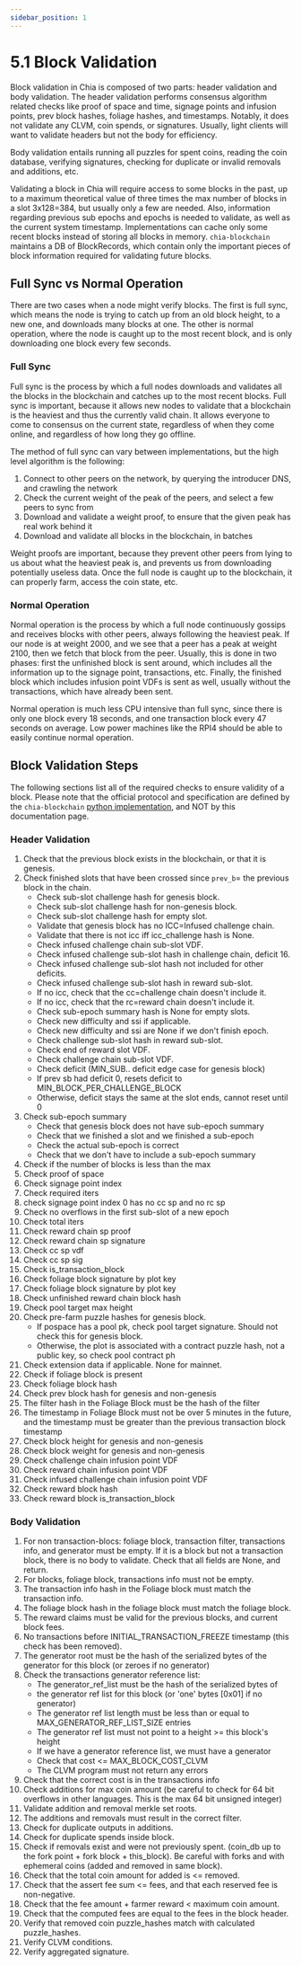 ```yaml
---
sidebar_position: 1
---
```


# 5.1 Block Validation
Block validation in Chia is composed of two parts: header validation and body validation. The header validation
performs consensus algorithm related checks like proof of space and time, signage points and infusion points, 
prev block hashes, foliage hashes, and timestamps. Notably, it does not validate any CLVM, coin spends, or signatures.
Usually, light clients will want to validate headers but not the body for efficiency.


Body validation entails running all puzzles for spent coins, reading the coin database, verifying signatures, checking
for duplicate or invalid removals and additions, etc.

Validating a block in Chia will require access to some blocks in the past, up to a maximum theoretical value
of three times the max number of blocks in a slot 3x128=384, but usually only a few are needed. Also, information 
regarding previous sub epochs and epochs is needed to validate, as well as the current system timestamp. Implementations
can cache only some recent blocks instead of storing all blocks in memory. `chia-blockchain` maintains a DB of BlockRecords,
which contain only the important pieces of block information required for validating future blocks.


## Full Sync vs Normal Operation

There are two cases when a node might verify blocks. The first is full sync, which means the node is trying to catch
up from an old block height, to a new one, and downloads many blocks at one. The other is normal operation, where the
node is caught up to the most recent block, and is only downloading one block every few seconds.

### Full Sync
Full sync is the process by which a full nodes downloads and validates all the blocks in the blockchain and catches
up to the most recent blocks. Full sync is important, because it allows new nodes to validate that a blockchain is
the heaviest and thus the currently valid chain. It allows everyone to come to consensus on the current state, 
regardless of when they come online, and regardless of how long they go offline. 

The method of full sync can vary between implementations, but the high level algorithm is the following:
1. Connect to other peers on the network, by querying the introducer DNS, and crawling the network
2. Check the current weight of the peak of the peers, and select a few peers to sync from
3. Download and validate a weight proof, to ensure that the given peak has real work behind it
4. Download and validate all blocks in the blockchain, in batches

Weight proofs are important, because they prevent other peers from lying to us about what the heaviest peak is,
and prevents us from downloading potentially useless data. Once the full node is caught up to the blockchain, it can 
properly farm, access the coin state, etc.

### Normal Operation
Normal operation is the process by which a full node continuously gossips and receives blocks with other peers, 
always following the heaviest peak. If our node is at weight 2000, and we see that a peer has a peak at weight 2100,
then we fetch that block from the peer. Usually, this is done in two phases: first the unfinished block is sent around,
which includes all the information up to the signage point, transactions, etc. Finally, the finished block which 
includes infusion point VDFs is sent as well,  usually without the transactions, which have already been sent.

Normal operation is much less CPU intensive than full sync, since there is only one block every 18 seconds, and one transaction block
every 47 seconds on average. Low power machines like the RPI4 should be able to easily continue normal operation.


## Block Validation Steps

The following sections list all of the required checks to ensure validity of a block. Please note that the official
protocol and specification are defined by the `chia-blockchain` 
[python implementation](https://github.com/Chia-Network/chia-blockchain/tree/main/chia/consensus), and NOT by this documentation page.

### Header Validation
1. Check that the previous block exists in the blockchain, or that it is genesis.
2. Check finished slots that have been crossed since `prev_b`= the previous block in the chain.
   * Check sub-slot challenge hash for genesis block.
   * Check sub-slot challenge hash for non-genesis block.
   * Check sub-slot challenge hash for empty slot.
   * Validate that genesis block has no ICC=Infused challenge chain.
   * Validate that there is not icc iff icc_challenge hash is None.
   * Check infused challenge chain sub-slot VDF.
   * Check infused challenge sub-slot hash in challenge chain, deficit 16.
   * Check infused challenge sub-slot hash not included for other deficits.
   * Check infused challenge sub-slot hash in reward sub-slot.
   * If no icc, check that the cc=challenge chain doesn't include it.
   * If no icc, check that the rc=reward chain doesn't include it.
   * Check sub-epoch summary hash is None for empty slots.
   * Check new difficulty and ssi if applicable.
   * Check new difficulty and ssi are None if we don't finish epoch.
   * Check challenge sub-slot hash in reward sub-slot.
   * Check end of reward slot VDF.
   * Check challenge chain sub-slot VDF.
   * Check deficit (MIN_SUB.. deficit edge case for genesis block)
   * If prev sb had deficit 0, resets deficit to MIN_BLOCK_PER_CHALLENGE_BLOCK
   * Otherwise, deficit stays the same at the slot ends, cannot reset until 0
3. Check sub-epoch summary 
   * Check that genesis block does not have sub-epoch summary
   * Check that we finished a slot and we finished a sub-epoch
   * Check the actual sub-epoch is correct
   * Check that we don't have to include a sub-epoch summary
4. Check if the number of blocks is less than the max
5. Check proof of space
6. Check signage point index
7. Check required iters
8. check signage point index 0 has no cc sp and no rc sp
9. Check no overflows in the first sub-slot of a new epoch
10. Check total iters
11. Check reward chain sp proof
12. Check reward chain sp signature
13. Check cc sp vdf
14. Check cc sp sig
15. Check is_transaction_block
16. Check foliage block signature by plot key
17. Check foliage block signature by plot key
18. Check unfinished reward chain block hash
19. Check pool target max height
20. Check pre-farm puzzle hashes for genesis block.
    * If pospace has a pool pk, check pool target signature. Should not check this for genesis block.
    * Otherwise, the plot is associated with a contract puzzle hash, not a public key, so check pool contract ph
21. Check extension data if applicable. None for mainnet.
22. Check if foliage block is present
23. Check foliage block hash
24. Check prev block hash for genesis and non-genesis 
25. The filter hash in the Foliage Block must be the hash of the filter
26. The timestamp in Foliage Block must not be over 5 minutes in the future, and the timestamp must be greater than the previous transaction block timestamp
27. Check block height for genesis and non-genesis
28. Check block weight for genesis and non-genesis
29. Check challenge chain infusion point VDF
30. Check reward chain infusion point VDF
31. Check infused challenge chain infusion point VDF
32. Check reward block hash
33. Check reward block is_transaction_block

### Body Validation

1. For non transaction-blocs: foliage block, transaction filter, transactions info, and generator must
be empty. If it is a block but not a transaction block, there is no body to validate. Check that all fields are
None, and return.
2. For blocks, foliage block, transactions info must not be empty.
3. The transaction info hash in the Foliage block must match the transaction info.
4. The foliage block hash in the foliage block must match the foliage block.
5. The reward claims must be valid for the previous blocks, and current block fees.
6. No transactions before INITIAL_TRANSACTION_FREEZE timestamp (this check has been removed).
7. The generator root must be the hash of the serialized bytes of the generator for this block (or zeroes if no generator)
8. Check the transactions generator reference list:
   * The generator_ref_list must be the hash of the serialized bytes of 
   * the generator ref list for this block (or 'one' bytes [0x01] if no generator)
   * The generator ref list length must be less than or equal to MAX_GENERATOR_REF_LIST_SIZE entries 
   * The generator ref list must not point to a height >= this block's height 
   * If we have a generator reference list, we must have a generator 
   * Check that cost <= MAX_BLOCK_COST_CLVM 
   * The CLVM program must not return any errors 
9. Check that the correct cost is in the transactions info
10. Check additions for max coin amount (be careful to check for 64 bit overflows in other languages. This is the max 64 bit unsigned integer)
11. Validate addition and removal merkle set roots.
12. The additions and removals must result in the correct filter.
13. Check for duplicate outputs in additions.
14. Check for duplicate spends inside block.
15. Check if removals exist and were not previously spent. (coin_db up to the fork point + fork block + this_block).
Be careful with forks and with ephemeral coins (added and removed in same block).
16. Check that the total coin amount for added is <= removed. 
17. Check that the assert fee sum <= fees, and that each reserved fee is non-negative.
18. Check that the fee amount + farmer reward < maximum coin amount.
19. Check that the computed fees are equal to the fees in the block header.
20. Verify that removed coin puzzle_hashes match with calculated puzzle_hashes.
21. Verify CLVM conditions.
22. Verify aggregated signature.

